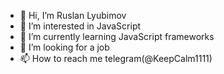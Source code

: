 - 👋 Hi, I’m Ruslan Lyubimov
- 👀 I’m interested in JavaScript
- 🌱 I’m currently learning JavaScript frameworks
- 💞️ I’m looking for a job
- 📫 How to reach me telegram(@KeepCalm1111)

<!---
Lyubimov-Ruslan2/Lyubimov-Ruslan2 is a ✨ special ✨ repository because its `README.md` (this file) appears on your GitHub profile.
You can click the Preview link to take a look at your changes.
--->
